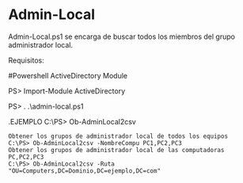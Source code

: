 # Admin-Local
Admin-Local.ps1 se encarga de buscar todos los miembros del grupo administrador local.

Requisitos:

#Powershell ActiveDirectory Module

PS> Import-Module ActiveDirectory

PS> . .\admin-local.ps1

.EJEMPLO
    C:\PS> Ob-AdminLocal2csv
    
    Obtener los grupos de administrador local de todos los equipos
    C:\PS> Ob-AdminLocal2csv -NombreCompu PC1,PC2,PC3
    Obtener los grupos de administrador local de las computadoras PC,PC2,PC3
    C:\PS> Ob-AdminLocal2csv -Ruta "OU=Computers,DC=Dominio,DC=ejemplo,DC=com"
